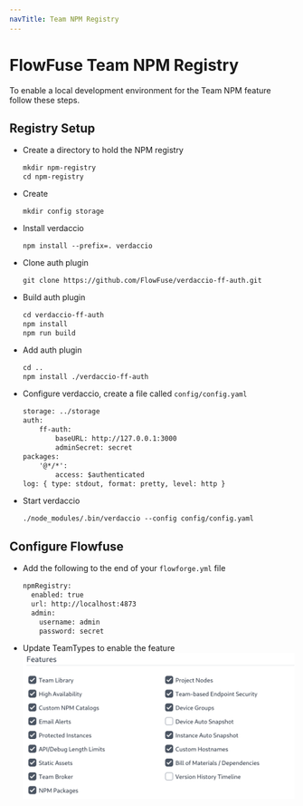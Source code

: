 ```yaml
---
navTitle: Team NPM Registry
---
```


# FlowFuse Team NPM Registry

To enable a local development environment for the Team NPM feature follow these steps.

## Registry Setup

- Create a directory to hold the NPM registry 
    ```
    mkdir npm-registry
    cd npm-registry
    ```
- Create 
    ```
    mkdir config storage
    ```
- Install verdaccio
    ```
    npm install --prefix=. verdaccio
    ```
- Clone auth plugin
    ```
    git clone https://github.com/FlowFuse/verdaccio-ff-auth.git
    ```
- Build auth plugin
    ```
    cd verdaccio-ff-auth
    npm install
    npm run build
    ```
- Add auth plugin
    ```
    cd ..
    npm install ./verdaccio-ff-auth
    ```
- Configure verdaccio, create a file called `config/config.yaml`
    ```
    storage: ../storage
    auth:
        ff-auth:
            baseURL: http://127.0.0.1:3000
            adminSecret: secret
    packages:
        '@*/*':
            access: $authenticated
    log: { type: stdout, format: pretty, level: http }
    ```
- Start verdaccio
    ```
    ./node_modules/.bin/verdaccio --config config/config.yaml
    ```

## Configure Flowfuse

- Add the following to the end of your `flowforge.yml` file
    ```
    npmRegistry:
      enabled: true
      url: http://localhost:4873
      admin:
        username: admin
        password: secret
    ```
- Update TeamTypes to enable the feature
![sceen shot of team type features](../images/npm-registry-team-type.png)